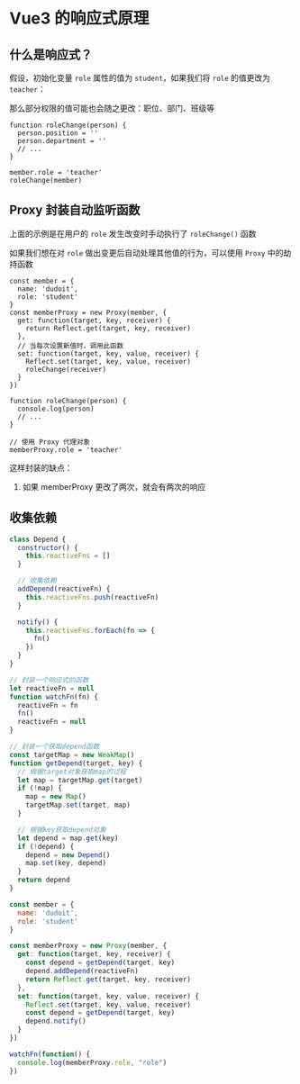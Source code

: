 # Vue3 的响应式原理

## 什么是响应式？

假设，初始化变量 `role` 属性的值为 `student`，如果我们将 `role` 的值更改为 `teacher`：

那么部分权限的值可能也会随之更改：职位、部门、班级等

```JavaScript{7}
function roleChange(person) {
  person.position = ''
  person.department = ''
  // ...
}

member.role = 'teacher'
roleChange(member)
```

## Proxy 封装自动监听函数

上面的示例是在用户的 `role` 发生改变时手动执行了 `roleChange()` 函数

如果我们想在对 `role` 做出变更后<span class="blue-text">自动处理其他值</span>的行为，可以使用 `Proxy` 中的劫持函数

```JavaScript{5-13,20-21}
const member = {
  name: 'dudoit',
  role: 'student'
}
const memberProxy = new Proxy(member, {
  get: function(target, key, receiver) {
    return Reflect.get(target, key, receiver)
  },
  // 当每次设置新值时，调用此函数
  set: function(target, key, value, receiver) {
    Reflect.set(target, key, value, receiver)
    roleChange(receiver)
  }
})

function roleChange(person) {
  console.log(person)
  // ...
}

// 使用 Proxy 代理对象
memberProxy.role = 'teacher'
```

这样封装的缺点：

1. 如果 memberProxy 更改了两次，就会有两次的响应

## 收集依赖

```JavaScript
class Depend {
  constructor() {
    this.reactiveFns = []
  }

  // 收集依赖
  addDepend(reactiveFn) {
    this.reactiveFns.push(reactiveFn)
  }

  notify() {
    this.reactiveFns.forEach(fn => {
      fn()
    })
  }
}

// 封装一个响应式的函数
let reactiveFn = null
function watchFn(fn) {
  reactiveFn = fn
  fn()
  reactiveFn = null
}

// 封装一个获取depend函数
const targetMap = new WeakMap()
function getDepend(target, key) {
  // 根据target对象获取map的过程
  let map = targetMap.get(target)
  if (!map) {
    map = new Map()
    targetMap.set(target, map)
  }

  // 根据key获取depend对象
  let depend = map.get(key)
  if (!depend) {
    depend = new Depend()
    map.set(key, depend)
  }
  return depend
}

const member = {
  name: 'dudoit',
  role: 'student'
}

const memberProxy = new Proxy(member, {
  get: function(target, key, receiver) {
    const depend = getDepend(target, key)
    depend.addDepend(reactiveFn)
    return Reflect.get(target, key, receiver)
  },
  set: function(target, key, value, receiver) {
    Reflect.set(target, key, value, receiver)
    const depend = getDepend(target, key)
    depend.notify()
  }
})

watchFn(function() {
  console.log(memberProxy.role, "role")
})
```
